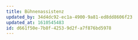 ```yaml
---
title: Bühnenassistenz
updated_by: 34d4dc92-ec1a-4900-9a81-ed8dd8606f23
updated_at: 1610545483
id: d661f50e-7b8f-4253-9d2f-a7f876bd5978
---
```

